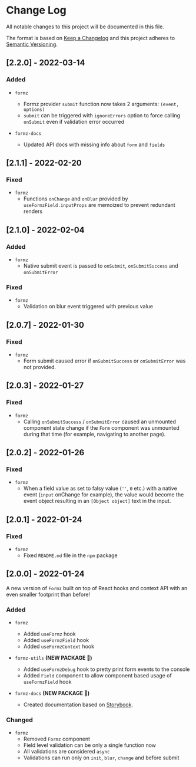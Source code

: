 # Change Log

All notable changes to this project will be documented in this file.

The format is based on [Keep a Changelog](http://keepachangelog.com/)
and this project adheres to [Semantic Versioning](http://semver.org/).

## [2.2.0] - 2022-03-14

### Added

- `formz`
  - Formz provider `submit` function now takes 2 arguments: `(event, options)`
  - `submit` can be triggered with `ignoreErrors` option to force calling `onSubmit` even if validation error occurred

- `formz-docs`
  - Updated API docs with missing info about `form` and `fields`

## [2.1.1] - 2022-02-20

### Fixed

- `formz`
  - Functions `onChange` and `onBlur` provided by `useFormzField.inputProps` are memoized to prevent redundant renders

## [2.1.0] - 2022-02-04

### Added

- `formz`
  - Native submit event is passed to `onSubmit`, `onSubmitSuccess` and `onSubmitError`

### Fixed

- `formz`
  - Validation on blur event triggered with previous value

## [2.0.7] - 2022-01-30

### Fixed

- `formz`
  - Form submit caused error if `onSubmitSuccess` or `onSubmitError` was not provided.

## [2.0.3] - 2022-01-27

### Fixed

- `formz`
  - Calling `onSubmitSuccess` / `onSubmitError` caused an unmounted component state change if
    the `Form` component was unmounted during that time (for example, navigating to another page).

## [2.0.2] - 2022-01-26

### Fixed

- `formz`
  - When a field value as set to falsy value (`''`, `0` etc.) with a native event (`input` onChange
    for example), the value would become the event object resulting in an `[Object object]` text in
    the input.

## [2.0.1] - 2022-01-24

### Fixed

- `formz`
  - Fixed `README.md` file in the `npm` package

## [2.0.0] - 2022-01-24

A new version of `Formz` built on top of React hooks and context API with an even smaller footprint
than before!

### Added

- `formz`
  - Added `useFormz` hook
  - Added `useFormzField` hook
  - Added `useFormzContext` hook

- `formz-utils` **(NEW PACKAGE 🎁)**
  - Added `useFormzDebug` hook to pretty print form events to the console
  - Added `Field` component to allow component based usage of `useFormzField` hook

- `formz-docs` **(NEW PACKAGE 🎁)**
  - Created documentation based on [Storybook](https://storybook.js.org/).

### Changed

- `formz`
  - Removed `Formz` component
  - Field level validation can be only a single function now
  - All validations are considered `async`
  - Validations can run only on `init`, `blur`, `change` and before submit
